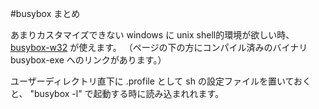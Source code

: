 #busybox まとめ

あまりカスタマイズできない windows に unix shell的環境が欲しい時、
[busybox-w32](https://frippery.org/busybox/)
が使えます。
（ページの下の方にコンパイル済みのバイナリ busybox-exe へのリンクがあります。）

ユーザーディレクトリ直下に .profile として sh の設定ファイルを置いておくと、
"busybox -l" で起動する時に読み込まれれます。
